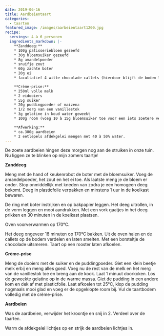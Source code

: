 ```yaml
---
date: 2019-06-16
title: Aardbeientaart
categories:
  - taarten
featured_image: /images/aarbeientaart1200.jpg
recipe:
  servings: 4 à 6 personen
  ingredients_markdown: |-
    **Zanddeeg:**
    * 100g patisseriebloem gezeefd
    * 30g bloemsuiker gezeefd
    * 8g amandelpoeder
    * snuifje zout
    * 60g zachte boter
    * 20g ei
    * facultatief 4 witte chocolade callets (hierdoor blijft de bodem langer krokant)

    **Crème-prise:**
    * 250ml volle melk
    * 2 eidooiers
    * 55g suiker
    * 20g puddingpoeder of maizena
    * 1/2 merg van een vanillestok
    * 3g gelatine in koud water geweekt
    * 100g room (voeg 10 à 15g bloemsuiker toe voor een iets zoetere versie), opkloppen 

    **Afwerking:**
    * ca.300g aardbeien    * 2 eetlepels afdekgelei mengen met 40 à 50% water.
---
```

De zoete aardbeien hingen deze morgen nog aan de struiken in onze tuin. Nu liggen ze te blinken op mijn zomers taartje! 

<!--more-->


**Zanddeeg**

Meng met de hand of keukenrobot de boter met de bloemsuiker.Voeg de amandelpoeder, het zout en het ei toe. Als laatste meng je de bloem er onder.Stop onmiddellijk met kneden van zodra je een homogeen deeg bekomt. Deeg in plasticfolie verpakken en minstens 1 uur in de koelkast bewaren.

De ring met boter instrijken en op bakpapier leggen.
Het deeg uitrollen, in de vorm leggen en mooi aandrukken. Met een vork gaatjes in het deeg prikken en 30 minuten in de koelkast plaatsen.

Oven voorverwarmen op 170°C.

Het deeg ongeveer 18 minuten op 170°C bakken.
Uit de oven halen en de callets op de bodem verdelen en laten smelten.
Met een borsteltje de chocolade uitsmeren. Taart op een rooster laten afkoelen.


**Crème-prise**

Meng de dooiers met de suiker en de puddingpoeder. Giet een klein beetje melk erbij en meng alles goed.
Voeg nu de rest van de melk en het merg van de vanillestok toe en breng aan de kook.
Laat 1 minuut doorkoken. Los de geweekte gelatine op in de warme massa. Giet de pudding in een andere kom en dek af met plasticfolie.
Laat afkoelen tot 25°C, klop de pudding nogmaals mooi glad en voeg er de opgeklopte room bij.
Vul de taartbodem volledig met de crème-prise.

**Aardbeien**

Was de aardbeien, verwijder het kroontje en snij in 2.
Verdeel over de taarten.

Warm de afdekgelei lichtjes op en strijk de aardbeien lichtjes in.


